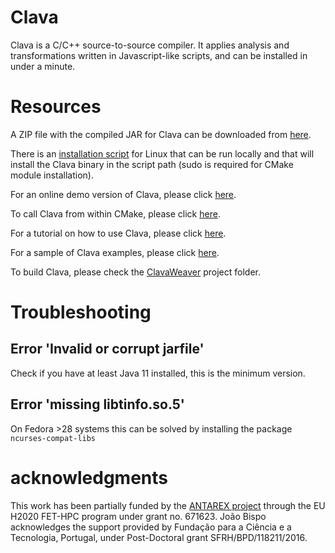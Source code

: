 # Clava
Clava is a C/C++ source-to-source compiler. It applies analysis and transformations written in Javascript-like scripts, and can be installed in under a minute.


# Resources

A ZIP file with the compiled JAR for Clava can be downloaded from [here](http://specs.fe.up.pt/tools/clava.zip).

There is an [installation script](http://specs.fe.up.pt/tools/clava/clava-update) for Linux that can be run locally and that will install the Clava binary in the script path (sudo is required for CMake module installation).

For an online demo version of Clava, please click [here](http://specs.fe.up.pt/tools/clava/).

To call Clava from within CMake, please click [here](https://github.com/specs-feup/clava/tree/master/CMake).

For a tutorial on how to use Clava, please click [here](https://github.com/specs-feup/specs-lara/tree/master/2018-PACT).

For a sample of Clava examples, please click [here](https://github.com/specs-feup/clava-examples/).

To build Clava, please check the [ClavaWeaver](https://github.com/specs-feup/clava/tree/master/ClavaWeaver) project folder.


# Troubleshooting

## Error 'Invalid or corrupt jarfile'

Check if you have at least Java 11 installed, this is the minimum version.

## Error 'missing libtinfo.so.5'

On Fedora >28 systems this can be solved by installing the package `ncurses-compat-libs`





# acknowledgments

This work has been partially funded by the [ANTAREX project](http://antarex-project.eu) through the EU H2020 FET-HPC program under grant no. 671623. João Bispo acknowledges the support provided by Fundação para a Ciência e a Tecnologia, Portugal, under Post-Doctoral grant SFRH/BPD/118211/2016.
